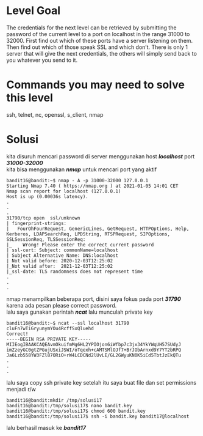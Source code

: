 # Level Goal
The credentials for the next level can be retrieved by submitting the password of the current level to a port on localhost in the range 31000 to 32000. First find out which of these ports have a server listening on them. Then find out which of those speak SSL and which don’t. There is only 1 server that will give the next credentials, the others will simply send back to you whatever you send to it.

# Commands you may need to solve this level
ssh, telnet, nc, openssl, s_client, nmap

# Solusi
kita disuruh mencari password di server menggunakan host ***localhost*** port ***31000-32000***\
kita bisa menggunakan ***nmap*** untuk mencari port yang aktif
```
bandit16@bandit:~$ nmap - A -p 31000-32000 127.0.0.1
Starting Nmap 7.40 ( https://nmap.org ) at 2021-01-05 14:01 CET
Nmap scan report for localhost (127.0.0.1)
Host is up (0.00036s latency).
.
.
.
31790/tcp open  ssl/unknown
| fingerprint-strings: 
|   FourOhFourRequest, GenericLines, GetRequest, HTTPOptions, Help, Kerberos, LDAPSearchReq, LPDString, RTSPRequest, SIPOptions, SSLSessionReq, TLSSessionReq: 
|_    Wrong! Please enter the correct current password
| ssl-cert: Subject: commonName=localhost
| Subject Alternative Name: DNS:localhost
| Not valid before: 2020-12-03T12:25:02
|_Not valid after:  2021-12-03T12:25:02
|_ssl-date: TLS randomness does not represent time
.
.
.
```
nmap menampilkan beberapa port, disini saya fokus pada port ***31790*** karena ada pesan please correct password.\
lalu saya gunakan perintah ***ncat*** lalu munculah private key
```
bandit16@bandit:~$ ncat --ssl localhost 31790
cluFn7wTiGryunymYOu4RcffSxQluehd
Correct!
-----BEGIN RSA PRIVATE KEY-----
MIIEogIBAAKCAQEAvmOkuifmMg6HL2YPIOjon6iWfbp7c3jx34YkYWqUH57SUdyJ
imZzeyGC0gtZPGujUSxiJSWI/oTqexh+cAMTSMlOJf7+BrJObArnxd9Y7YT2bRPQ
Ja6Lzb558YW3FZl87ORiO+rW4LCDCNd2lUvLE/GL2GWyuKN0K5iCd5TbtJzEkQTu
.
.
.
```
lalu saya copy ssh private key setelah itu saya buat file dan set permissions menjadi r/w
```
bandit16@bandit:mkdir /tmp/solusi17
bandit16@bandit:/tmp/solusi17$ nano bandit.key
bandit16@bandit:/tmp/solusi17$ chmod 600 bandit.key
bandit16@bandit:/tmp/solusi17$ ssh -i bandit.key bandit17@localhost
```
lalu berhasil masuk ke ***bandit17***